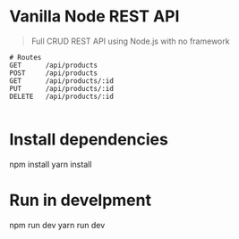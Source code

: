 # Vanilla Node REST API

> Full CRUD REST API using Node.js with no framework

```
# Routes
GET      /api/products
POST     /api/products
GET      /api/products/:id
PUT      /api/products/:id
DELETE   /api/products/:id


```

# Install dependencies

npm install
yarn install

# Run in develpment

npm run dev
yarn run dev
